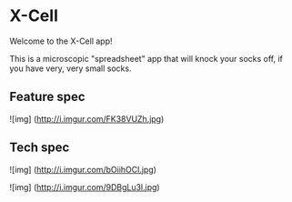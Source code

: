 # X-Cell

Welcome to the X-Cell app!

This is a microscopic "spreadsheet" app that will knock your socks off, if you have very, very small socks.

## Feature spec

![img] (http://i.imgur.com/FK38VUZh.jpg)

## Tech spec

![img] (http://i.imgur.com/bOiihOCl.jpg)

![img] (http://i.imgur.com/9DBgLu3l.jpg)